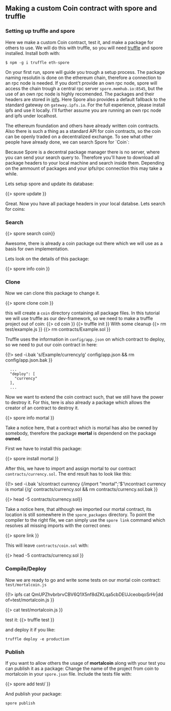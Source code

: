 ## Making a custom Coin contract with spore and truffle

<!-- One of the basic features of the blockchain technology was the idea of a decentral value exchange.  -->
<!-- Bitcoin in its basic interpretation represents a currency where a user ballance and can transfear  -->
<!-- it to another user. -->


### Setting up truffle and spore

Here we make a custom Coin contract, test it, and make a package for others to use.
We will do this with truffle, so you will need [truffle](https://github.com/ConsenSys/truffle) and 
spore installed. Install both with:

```
$ npm -g i truffle eth-spore
```

On your first run, spore will guide you trough a setup process. The package naming resolutin is done on the ethereum chain, therefore a connection to an rpc node is needed. If you dont't provide an own rpc node, spore will access the chain trough a central rpc server `spore.memhub.io:8545`, but the use of an own rpc node is highly recomended. The packages and their headers are stored in [ipfs](ipfs.io). Here Spore also provides a default fallback to the standard gateway on `gateway.ipfs.io`. For the full experience, please install ipfs and use it locally. I'll further assume you are running an own rpc node and ipfs under localhost.



<!-- You will also need an rpc Client through wich you'll communicate with the ethereum chain. For development and testing purposes you can stick with a slick rpc client called [testrpc](https://github.com/ConsenSys/eth&#45;testrpc). If you want to do some more serious development, take some time to install and configure the [Ethereum go client](https://github.com/ethereum/go&#45;ethereum).  -->
<!--  -->
<!--  Contracts in ethereum are compiled down to an assembly like language for the EVM (Ethereum Virtual Machine) where the code is executed. Ethereums special feature is that every code execution is timestaped  -->


The ethereum foundation and others have already written coin contracts. Also there is such a thing
as a standard API for coin contracts, so the coin can be openly traded on a decentralized exchange.
To see what other people have already done, we can search Spore for \`Coin\`:

Because Spore is a decentral package manager there is no server, where you can send your search query to. Therefore you'll have to download all package headers to your local machine and search inside them. Depending on the ammount of packages and your ipfs/rpc connection this may take a while.


Lets setup spore and update its database:

{{> spore update }}

Great. Now you have all package headers in your local databse. Lets search for coins:

### Search

{{> spore search coin}}

Awesome, there is already a coin package out there which we will use as a basis for own implementation.

Lets look on the details of this package:

{{> spore info coin }}

### Clone
Now we can clone this package to change it.

{{> spore clone coin }}

this will create a `coin` directory containing all package files. In this tutorial
we will use truffle as our dev-framework, so we need to make a truffle project out of coin:
{{> cd coin }}
{{> truffle init }}
With some cleanup
{{> rm test/example.js }}
{{> rm contracts/Example.sol }}

Truffle uses the information in `config/app.json` on which contract to deploy, so we need to put our coin contract in here:

{{!> sed -i.bak 's/Example/currency/g' config/app.json && rm config/app.json.bak }}

```
  ...
  "deploy": [
    "currency"
  ],
  ...
```

Now we want to extend the coin contract such, that we still have the power to destroy it.
For this, tere is also already a package which allows the creator of an contract to destroy it.

{{> spore info mortal }}

Take a notice here, that a contract which is mortal has also be owned by somebody, 
therefore the package **mortal** is dependend on the package **owned**.

First we have to install this package:

{{> spore install mortal }}

After this, we have to import and assign mortal to our contract `contracts/currency.sol`. The end result has to look like this:

{{!> sed -i.bak 's/contract currency {/import "mortal";\'$'\ncontract currency is mortal {/g' contracts/currency.sol && rm contracts/currency.sol.bak }}

{{> head -5 contracts/currency.sol}}

Take a notice here, that although we imported our mortal contract, its location 
is still somewhere in the `spore_packages` directory. To point the compiler
to the right file, we can simply use the `spore link` command which resolves all
missing imports with the correct ones:

{{> spore link }}

This will leave `contracts/coin.sol` with: 

{{> head -5 contracts/currency.sol }}

### Compile/Deploy
Now we are ready to go and write some tests on our mortal coin contract:
`test/mortalcoin.js`

{{!> ipfs cat QmUPZhvbrbrvCBV6Q1X5nf8dZKLqa5cbDEUJceobqoSrHr|dd  of=test/mortalcoin.js }}

{{> cat test/mortalcoin.js }}

test it:
{{> truffle test }}

and deploy it if you like:

`truffle deploy -e production`

### Publish
If you want to allow others the usage of **mortalcoin** along with your test
you can publish it as a package:
Change the name of the project from coin to mortalcoin in your `spore.json` file.
Include the tests file with:

{{> spore add test/ }}

And publish your package:

` spore publish `

